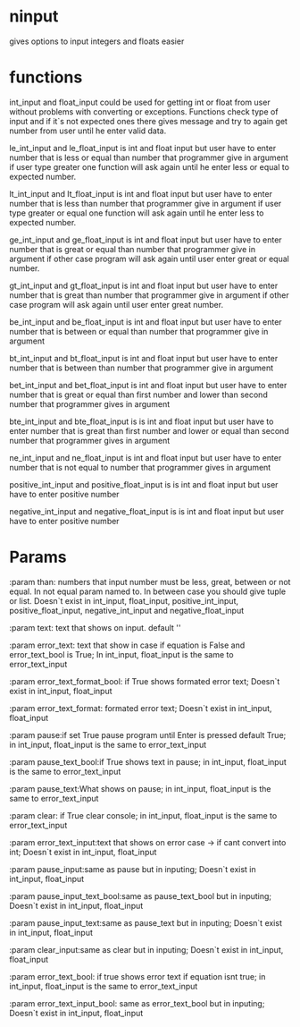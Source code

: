 # ninput
gives options to input integers and floats easier 

# functions

int_input and float_input could be used for getting int or float from user without problems with converting or exceptions. Functions check type of input and if it`s not expected ones there gives message and try to again get number from user until he enter valid data.

le_int_input and le_float_input is int and float input but user have to enter number that is less or equal than 
number that programmer give in argument if user type greater one function will ask again until he enter less or equal to expected number.

lt_int_input and lt_float_input is int and float input but user have to enter number that is less than 
number that programmer give in argument if user type greater or equal one function will ask again until he enter less to expected number.

ge_int_input and ge_float_input is int and float input but user have to enter number that is great or equal than 
number that programmer give in argument if other case program will ask again until user enter great or equal number.

gt_int_input and gt_float_input is int and float input but user have to enter number that is great than 
number that programmer give in argument if other case program will ask again until user enter great number.

be_int_input and be_float_input is int and float input but user have to enter number that is between or equal than 
number that programmer give in argument

bt_int_input and bt_float_input is int and float input but user have to enter number that is between than 
number that programmer give in argument

bet_int_input and bet_float_input is int and float input but user have to enter number that is great or equal than first number and lower than 
second number that programmer gives in argument

bte_int_input and bte_float_input is is int and float input but user have to enter number that is great than first number and lower or equal than 
second number that programmer gives in argument

ne_int_input and ne_float_input is int and float input but user have to enter number that is not equal to number that programmer gives in argument

positive_int_input and positive_float_input is is int and float input but user have to enter positive number

negative_int_input and negative_float_input is is int and float input but user have to enter positive number


# Params
:param than: numbers that input number must be less, great, between or not equal. In not equal param named to. In between case
you should give tuple or list. Doesn`t exist in int_input, float_input, positive_int_input, positive_float_input, 
negative_int_input and negative_float_input

:param text: text that shows on input. default ''

:param error_text: text that show in case if equation is False and error_text_bool is True; In int_input, float_input is the same to error_text_input

:param error_text_format_bool: if True shows formated error text; Doesn`t exist in int_input, float_input

:param error_text_format: formated error text; Doesn`t exist in int_input, float_input

:param pause:if set True pause program until Enter is pressed default True; in int_input, float_input is the same to error_text_input 

:param pause_text_bool:if True shows text in pause; in int_input, float_input is the same to error_text_input 

:param pause_text:What shows on pause; in int_input, float_input is the same to error_text_input 

:param clear: if True clear console; in int_input, float_input is the same to error_text_input 

:param error_text_input:text that shows on error case -> if cant convert into int; Doesn`t exist in int_input, float_input

:param pause_input:same as pause but in inputing; Doesn`t exist in int_input, float_input

:param pause_input_text_bool:same as pause_text_bool but in inputing; Doesn`t exist in int_input, float_input

:param pause_input_text:same as pause_text but in inputing; Doesn`t exist in int_input, float_input

:param clear_input:same as clear but in inputing; Doesn`t exist in int_input, float_input

:param error_text_bool: if true shows error text if equation isnt true; in int_input, float_input is the same to error_text_input 

:param error_text_input_bool: same as error_text_bool but in inputing; Doesn`t exist in int_input, float_input

